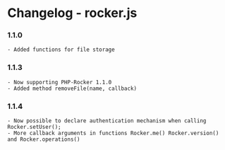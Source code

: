 
# Changelog - rocker.js

### 1.1.0
    - Added functions for file storage

### 1.1.3
    - Now supporting PHP-Rocker 1.1.0
    - Added method removeFile(name, callback)

### 1.1.4
    - Now possible to declare authentication mechanism when calling Rocker.setUser();
    - More callback arguments in functions Rocker.me() Rocker.version() and Rocker.operations()